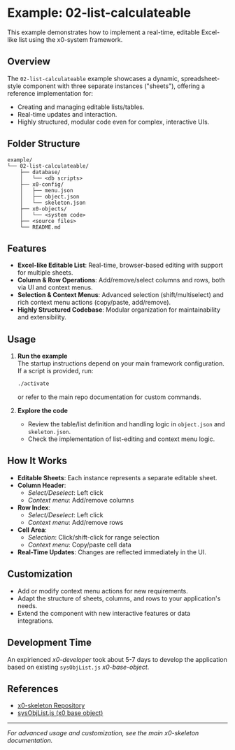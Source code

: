 # Example: 02-list-calculateable

This example demonstrates how to implement a real-time, editable Excel-like list using the x0-system framework.

## Overview

The `02-list-calculateable` example showcases a dynamic, spreadsheet-style component with three separate instances ("sheets"), offering a reference implementation for:
- Creating and managing editable lists/tables.
- Real-time updates and interaction.
- Highly structured, modular code even for complex, interactive UIs.

## Folder Structure

```
example/
└── 02-list-calculateable/
    ├── database/
    │   └── <db scripts>
    ├── x0-config/
    │   ├── menu.json
    │   ├── object.json
    │   └── skeleton.json
    ├── x0-objects/
    │   └── <system code>
    ├── <source files>
    └── README.md
```

## Features

- **Excel-like Editable List**: Real-time, browser-based editing with support for multiple sheets.
- **Column & Row Operations**: Add/remove/select columns and rows, both via UI and context menus.
- **Selection & Context Menus**: Advanced selection (shift/multiselect) and rich context menu actions (copy/paste, add/remove).
- **Highly Structured Codebase**: Modular organization for maintainability and extensibility.

## Usage

1. **Run the example**  
   The startup instructions depend on your main framework configuration. If a script is provided, run:

   ```bash
   ./activate
   ```
   or refer to the main repo documentation for custom commands.

2. **Explore the code**
   - Review the table/list definition and handling logic in `object.json` and `skeleton.json`.
   - Check the implementation of list-editing and context menu logic.

## How It Works

- **Editable Sheets**: Each instance represents a separate editable sheet.
- **Column Header**:  
  - *Select/Deselect*: Left click  
  - *Context menu*: Add/remove columns
- **Row Index**:  
  - *Select/Deselect*: Left click  
  - *Context menu*: Add/remove rows
- **Cell Area**:  
  - *Selection*: Click/shift-click for range selection  
  - *Context menu*: Copy/paste cell data
- **Real-Time Updates**: Changes are reflected immediately in the UI.

## Customization

- Add or modify context menu actions for new requirements.
- Adapt the structure of sheets, columns, and rows to your application's needs.
- Extend the component with new interactive features or data integrations.

## Development Time

An expirienced *x0-developer* took about 5-7 days to develop the application
based on existing `sysObjList.js` *x0-base-object*.

## References

- [x0-skeleton Repository](https://github.com/WEBcodeX1/x0-skeleton)
- [sysObjList.js (x0 base object)](https://github.com/WEBcodeX1/x0-skeleton/blob/main/example/02-list-calculateable/x0-objects/sysObjList.js)

---

*For advanced usage and customization, see the main x0-skeleton documentation.*

